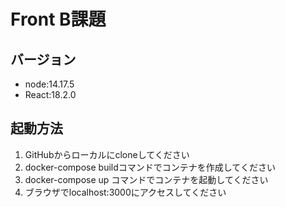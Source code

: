 # Front B課題  
## バージョン
* node:14.17.5
* React:18.2.0  
## 起動方法
1. GitHubからローカルにcloneしてください
2. docker-compose buildコマンドでコンテナを作成してください
3. docker-compose up コマンドでコンテナを起動してください
4. ブラウザでlocalhost:3000にアクセスしてください